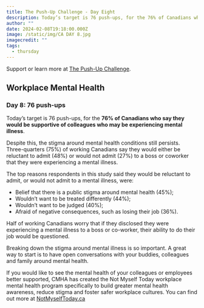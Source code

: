 ```yaml
---
title: The Push-Up Challenge - Day Eight
description: Today’s target is 76 push-ups, for the 76% of Canadians who say they would be supportive of colleagues who may be experiencing mental illness.
author: ""
date: 2024-02-08T19:18:00.000Z
image: /static/img/CA DAY 8.jpg
imagecredit: ""
tags:
  - thursday
---
```

Support or learn more at [The Push-Up Challenge](https://www.thepushupchallenge.ca/fundraiser/peterrandazzo/the-push-up-challenge).

## Workplace Mental Health
### Day 8: 76 push-ups

Today’s target is 76 push-ups, for the **76% of Canadians who say they would be supportive of colleagues who may be experiencing mental illness**.

Despite this, the stigma around mental health conditions still persists. Three-quarters (75%) of working Canadians say they would either be reluctant to admit (48%) or would not admit (27%) to a boss or coworker that they were experiencing a mental illness.

The top reasons respondents in this study said they would be reluctant to admit, or would not admit to a mental illness, were:

- Belief that there is a public stigma around mental health (45%);
- Wouldn’t want to be treated differently (44%);
- Wouldn’t want to be judged (40%);
- Afraid of negative consequences, such as losing their job (36%).

Half of working Canadians worry that if they disclosed they were experiencing a mental illness to a boss or co-worker, their ability to do their job would be questioned.

Breaking down the stigma around mental illness is so important. A great way to start is to have open conversations with your buddies, colleagues and family around mental health.

If you would like to see the mental health of your colleagues or employees better supported, CMHA has created the Not Myself Today workplace mental health program specifically to build greater mental health awareness, reduce stigma and foster safer workplace cultures. You can find out more at [NotMyselfToday.ca](https://www.notmyselftoday.ca/)
